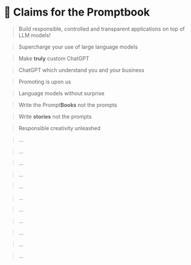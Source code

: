 # 🤍 Claims for the Promptbook

> Build responsible, controlled and transparent applications on top of LLM models!

> Supercharge your use of large language models

> Make **truly** custom ChatGPT 

> ChatGPT which understand you and your business 

> Promoting is upon us

> Language models without surprise 

> Write the Prompt**Books** not the prompts

> Write **stories** not the prompts 

> Responsible creativity unleashed 

> ...

> ...

> ...

> ...

> ...

> ...

> ...

> ...

> ...

> ...

> ...
